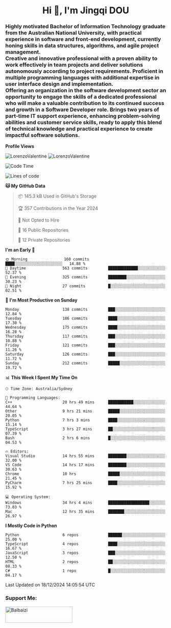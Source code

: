 <h1 align="center">Hi 👋, I'm Jingqi DOU</h1>
<h3 align="left">
Highly motivated Bachelor of Information Technology graduate from the Australian National University, with practical experience in software and front-end development, currently honing skills in data structures, algorithms, and agile project management. <br>
Creative and innovative professional with a proven ability to work effectively in team projects and deliver solutions autonomously according to project requirements. Proficient in multiple programming languages with additional expertise in user interface design and implementation. <br>
Offering an organization in the software development sector an opportunity to engage the skills of a dedicated professional who will make a valuable contribution to its continued success and growth in a Software Developer role. Brings two years of part-time IT support experience, enhancing problem-solving abilities and customer service skills, ready to apply this blend of technical knowledge and practical experience to create impactful software solutions.
</h3>

**Profile Views**<br>
<!-- <img src="https://count.getloli.com/get/@:name" alt="LorenzoValentine" theme="rule34" /> -->
<img src="https://count.getloli.com/@LorenzoValentine?name=LorenzoValentine&theme=asoul&padding=7&offset=0&align=center&scale=2&pixelated=1&darkmode=auto&prefix=020315" alt="LorenzoValentine" theme="rule34" />
<img src="https://count.getloli.com/@LorenzoValentine?name=LorenzoValentine&theme=food&padding=7&offset=0&align=center&scale=2&pixelated=1&darkmode=auto&prefix=020315" alt="LorenzoValentine" theme="rule34" />


<!--START_SECTION:waka-->
![Code Time](http://img.shields.io/badge/Code%20Time-1%2C315%20hrs%2032%20mins-blue)

![Lines of code](https://img.shields.io/badge/From%20Hello%20World%20I%27ve%20Written-544.0%20thousand%20lines%20of%20code-blue)

**🐱 My GitHub Data** 

> 📦 145.3 kB Used in GitHub's Storage 
 > 
> 🏆 357 Contributions in the Year 2024
 > 
> 🚫 Not Opted to Hire
 > 
> 📜 16 Public Repositories 
 > 
> 🔑 12 Private Repositories 
 > 
**I'm an Early 🐤** 

```text
🌞 Morning                160 commits         ████░░░░░░░░░░░░░░░░░░░░░   14.88 % 
🌆 Daytime                563 commits         █████████████░░░░░░░░░░░░   52.37 % 
🌃 Evening                325 commits         ████████░░░░░░░░░░░░░░░░░   30.23 % 
🌙 Night                  27 commits          █░░░░░░░░░░░░░░░░░░░░░░░░   02.51 % 
```
📅 **I'm Most Productive on Sunday** 

```text
Monday                   138 commits         ███░░░░░░░░░░░░░░░░░░░░░░   12.84 % 
Tuesday                  186 commits         ████░░░░░░░░░░░░░░░░░░░░░   17.30 % 
Wednesday                175 commits         ████░░░░░░░░░░░░░░░░░░░░░   16.28 % 
Thursday                 117 commits         ███░░░░░░░░░░░░░░░░░░░░░░   10.88 % 
Friday                   121 commits         ███░░░░░░░░░░░░░░░░░░░░░░   11.26 % 
Saturday                 126 commits         ███░░░░░░░░░░░░░░░░░░░░░░   11.72 % 
Sunday                   212 commits         █████░░░░░░░░░░░░░░░░░░░░   19.72 % 
```


📊 **This Week I Spent My Time On** 

```text
🕑︎ Time Zone: Australia/Sydney

💬 Programming Languages: 
C++                      20 hrs 49 mins      ███████████░░░░░░░░░░░░░░   44.64 % 
Other                    9 hrs 21 mins       █████░░░░░░░░░░░░░░░░░░░░   20.05 % 
Python                   7 hrs 3 mins        ████░░░░░░░░░░░░░░░░░░░░░   15.14 % 
TypeScript               3 hrs 27 mins       ██░░░░░░░░░░░░░░░░░░░░░░░   07.39 % 
Bash                     2 hrs 6 mins        █░░░░░░░░░░░░░░░░░░░░░░░░   04.53 % 

🔥 Editors: 
Visual Studio            14 hrs 55 mins      ████████░░░░░░░░░░░░░░░░░   32.00 % 
VS Code                  14 hrs 17 mins      ████████░░░░░░░░░░░░░░░░░   30.63 % 
Chrome                   10 hrs              █████░░░░░░░░░░░░░░░░░░░░   21.45 % 
PyCharm                  7 hrs 25 mins       ████░░░░░░░░░░░░░░░░░░░░░   15.92 % 

💻 Operating System: 
Windows                  34 hrs 4 mins       ██████████████████░░░░░░░   73.03 % 
Mac                      12 hrs 35 mins      ███████░░░░░░░░░░░░░░░░░░   26.97 % 
```

**I Mostly Code in Python** 

```text
Python                   6 repos             ██████░░░░░░░░░░░░░░░░░░░   25.00 % 
TypeScript               4 repos             ████░░░░░░░░░░░░░░░░░░░░░   16.67 % 
JavaScript               3 repos             ███░░░░░░░░░░░░░░░░░░░░░░   12.50 % 
HTML                     2 repos             ██░░░░░░░░░░░░░░░░░░░░░░░   08.33 % 
C#                       1 repo              █░░░░░░░░░░░░░░░░░░░░░░░░   04.17 % 
```




 Last Updated on 18/12/2024 14:05:54 UTC
<!--END_SECTION:waka-->

<!-- [![willianrod's wakatime stats](https://github-readme-stats.vercel.app/api/wakatime?username=lorenzoval2050)](https://github.com/anuraghazra/github-readme-stats) -->


<h3 align="left">Support Me:</h3>
<p><a href="https://www.buymeacoffee.com/Baibaizi"> <img align="left" src="https://cdn.buymeacoffee.com/buttons/v2/default-yellow.png" height="50" width="210" alt="Baibaizi" /></a></p><br><br>
